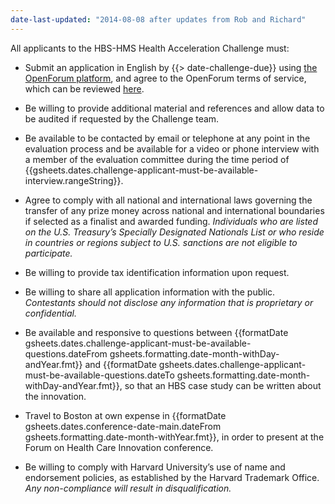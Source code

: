 ```yaml
---
date-last-updated: "2014-08-08 after updates from Rob and Richard"
---
```

All applicants to the HBS-HMS Health Acceleration Challenge must:

* Submit an application in English by {{> date-challenge-due}} using [the OpenForum platform]( {{gsheets.links.challenge-application.url}} ), and agree to the OpenForum terms of service, which can be reviewed [here]( {{gsheets.links.challenge-platform-tos.url}} ).

* Be willing to provide additional material and references and allow data to be audited if requested by the Challenge team.

* Be available to be contacted by email or telephone at any point in the evaluation process and be available for a video or phone interview with a member of the evaluation committee during the time period of {{gsheets.dates.challenge-applicant-must-be-available-interview.rangeString}}.

* Agree to comply with all national and international laws governing the transfer of any prize money across national and international boundaries if selected as a finalist and awarded funding.  *Individuals who are listed on the U.S. Treasury’s Specially Designated Nationals List or who reside in countries or regions subject to U.S. sanctions are not eligible to participate.*

* Be willing to provide tax identification information upon request.

* Be willing to share all application information with the public. _Contestants should not disclose any information that is proprietary or confidential._

* Be available and responsive to questions between {{formatDate gsheets.dates.challenge-applicant-must-be-available-questions.dateFrom gsheets.formatting.date-month-withDay-andYear.fmt}} and {{formatDate gsheets.dates.challenge-applicant-must-be-available-questions.dateTo gsheets.formatting.date-month-withDay-andYear.fmt}}, so that an HBS case study can be written about the innovation.

* Travel to Boston at own expense in {{formatDate gsheets.dates.conference-date-main.dateFrom gsheets.formatting.date-month-withYear.fmt}}, in order to present at the Forum on Health Care Innovation conference.  

* Be willing to comply with Harvard University’s use of name and endorsement policies, as established by the Harvard Trademark Office. _Any non-compliance will result in disqualification._